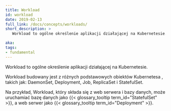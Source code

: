 ```yaml
---
title: Workload
id: workload
date: 2019-02-13
full_link: /docs/concepts/workloads/
short_description: >
   Workload to ogólne określenie aplikacji działającej na Kubernetesie.

aka: 
tags:
- fundamental
---
```

   Workload to ogólne określenie aplikacji działającej na Kubernetesie.

<!--more--> 

Workload budowany jest z różnych podstawowych obiektów Kubernetesa
, takich jak: DaemonSet, Deployment, Job, ReplicaSet i StatefulSet.

Na przykład, Workload, który składa się z web serwera i bazy danych, może uruchamiać
bazę danych jako {{< glossary_tooltip term_id="StatefulSet" >}},
a web serwer jako {{< glossary_tooltip term_id="Deployment" >}}.
